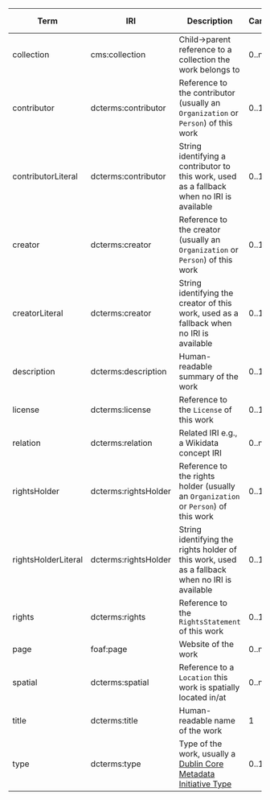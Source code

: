 | Term                | IRI                  | Description                                                                                                                                     | Cardinality | Value type | Example values                       |
|---------------------|----------------------|-------------------------------------------------------------------------------------------------------------------------------------------------|-------------|------------|--------------------------------------|
| collection          | cms:collection       | Child->parent reference to a collection the work belongs to                                                                                     | 0..n        | IRI        | http://example.com/Collection        |             
| contributor         | dcterms:contributor  | Reference to the contributor (usually an `Organization` or `Person`) of this work                                                               | 0..1        | IRI        | http://example.com/Person            |
| contributorLiteral  | dcterms:contributor  | String identifying a contributor to this work, used as a fallback when no IRI is available                                                      | 0..1        | string     | "Wikipedia user Bob"                 |
| creator             | dcterms:creator      | Reference to the creator (usually an `Organization` or `Person`) of this work                                                                   | 0..1        | IRI        | http://example.com/Person            |
| creatorLiteral      | dcterms:creator      | String identifying the creator of this work, used as a fallback when no IRI is available                                                        | 0..1        | string     | "Wikipedia user Bob"                 |
| description         | dcterms:description  | Human-readable summary of the work                                                                                                              | 0..1        | string     | My work was created ...              |             
| license             | dcterms:license      | Reference to the `License` of this work                                                                                                         | 0..1        | IRI        | http://example.com/License           |
| relation            | dcterms:relation     | Related IRI e.g., a Wikidata concept IRI                                                                                                        | 0..n        | IRI        | http://www.wikidata.org/entity/Q7251 |             
| rightsHolder        | dcterms:rightsHolder | Reference to the rights holder (usually an `Organization` or `Person`) of this work                                                             | 0..1        | IRI        | http://example.com/Person            |
| rightsHolderLiteral | dcterms:rightsHolder | String identifying the rights holder of this work, used as a fallback when no IRI is available                                                  | 0..1        | string     | "Wikipedia user Bob"                 |
| rights              | dcterms:rights       | Reference to the `RightsStatement` of this work                                                                                                 | 0..1        | IRI        | http://example.com/RightsStatement   |
| page                | foaf:page            | Website of the work                                                                                                                             | 0..n        | string     | https://mysite.com                   |             
| spatial             | dcterms:spatial      | Reference to a `Location` this work is spatially located in/at                                                                                  | 0..n        | IRI        | http://example.com/Location          |
| title               | dcterms:title        | Human-readable name of the work                                                                                                                 | 1           | IRI        | My work                              |             
| type                | dcterms:type         | Type of the work, usually a [Dublin Core Metadata Initiative Type](https://www.dublincore.org/specifications/dublin-core/dcmi-type-vocabulary/) | 0..1        | IRI        | http://purl.org/dc/dcmitype/Text     |             
